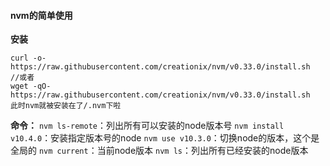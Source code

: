 #### nvm的简单使用

**安装**

```shell
curl -o- https://raw.githubusercontent.com/creationix/nvm/v0.33.0/install.sh 
//或者
wget -qO- https://raw.githubusercontent.com/creationix/nvm/v0.33.0/install.sh 
此时nvm就被安装在了/.nvm下啦
```

**命令：**
 `nvm ls-remote`：列出所有可以安装的node版本号
 `nvm install v10.4.0`：安装指定版本号的node
 `nvm use v10.3.0`：切换node的版本，这个是全局的
 `nvm current`：当前node版本
 `nvm ls`：列出所有已经安装的node版本

